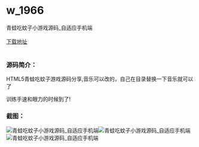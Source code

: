 # w_1966
青蛙吃蚊子小游戏源码_自适应手机端
<br/></br>
[下载地址](https://www.uuid2.com/1966.html "下载地址")
<br/></br>
<h3>源码简介：</h3>
<p>HTML5青蛙吃蚊子游戏源码分享,音乐可以改的，自己在目录替换一下音乐就可以了<p>
<p>训练手速和眼力的时候到了!<p>
<h3>截图：</h3>
<img src="https://www.uuid2.com/wp-content/uploads/img/202202/d6ad1b4717.png" alt="青蛙吃蚊子小游戏源码_自适应手机端"><img src="https://www.uuid2.com/wp-content/uploads/img/202202/5648691737.png" alt="青蛙吃蚊子小游戏源码_自适应手机端"><img src="https://www.uuid2.com/wp-content/uploads/img/202202/55e637b829.png" alt="青蛙吃蚊子小游戏源码_自适应手机端">
